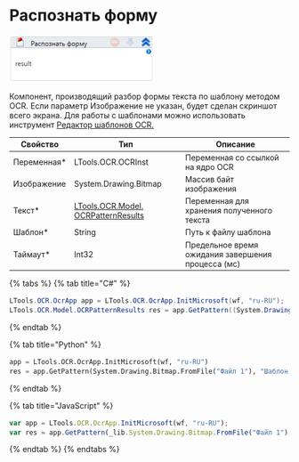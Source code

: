 # Распознать форму

![](<../../../.gitbook/assets/image (18).png>)

Компонент, производящий разбор формы текста по шаблону методом OCR. Если параметр Изображение не указан, будет сделан скриншот всего экрана. Для работы с шаблонами можно использовать инструмент [Редактор шаблонов OCR.](../../../primo-studio/tools/ocr-template-editor.md)

| Свойство     | Тип                                                                   | Описание                                           |
| ------------ | --------------------------------------------------------------------- | -------------------------------------------------- |
| Переменная\* | LTools.OCR.OCRInst                                                    | Переменная со ссылкой на ядро OCR                  |
| Изображение  | System.Drawing.Bitmap                                                 | Массив байт изображения                            |
| Текст\*      | [LTools.OCR.Model. OCRPatternResults](datatypes/ocrpatternresults.md) | Переменная для хранения полученного текста         |
| Шаблон\*     | String                                                                | Путь к файлу шаблона                               |
| Таймаут\*    | Int32                                                                 | Предельное время ожидания завершения процесса (мс) |

{% tabs %}
{% tab title="C#" %}
```csharp
LTools.OCR.OcrApp app = LTools.OCR.OcrApp.InitMicrosoft(wf, "ru-RU");
LTools.OCR.Model.OCRPatternResults res = app.GetPattern((System.Drawing.Bitmap)System.Drawing.Bitmap.FromFile("Файл 1"), "Шаблон 1", 10000);
```
{% endtab %}

{% tab title="Python" %}
```python
app = LTools.OCR.OcrApp.InitMicrosoft(wf, "ru-RU")
res = app.GetPattern(System.Drawing.Bitmap.FromFile("Файл 1"), "Шаблон 1", 10000)
```
{% endtab %}

{% tab title="JavaScript" %}
```javascript
var app = LTools.OCR.OcrApp.InitMicrosoft(wf, "ru-RU");
var res = app.GetPattern(_lib.System.Drawing.Bitmap.FromFile("Файл 1"), "Шаблон 1", 10000);
```
{% endtab %}
{% endtabs %}

